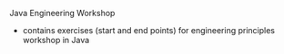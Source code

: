 Java Engineering Workshop
- contains exercises (start and end points) for engineering principles workshop in Java
